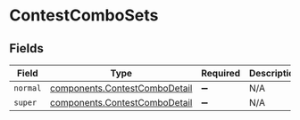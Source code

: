 # ContestComboSets


## Fields

| Field                                                                          | Type                                                                           | Required                                                                       | Description                                                                    |
| ------------------------------------------------------------------------------ | ------------------------------------------------------------------------------ | ------------------------------------------------------------------------------ | ------------------------------------------------------------------------------ |
| `normal`                                                                       | [components.ContestComboDetail](../../models/components/contestcombodetail.md) | :heavy_minus_sign:                                                             | N/A                                                                            |
| `super`                                                                        | [components.ContestComboDetail](../../models/components/contestcombodetail.md) | :heavy_minus_sign:                                                             | N/A                                                                            |